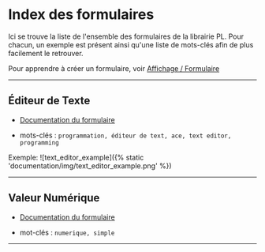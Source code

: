 # Index des formulaires

Ici se trouve la liste de l'ensemble des formulaires de la librairie PL. Pour chacun, un exemple
est présent ainsi qu'une liste de mots-clés afin de plus facilement le retrouver.

Pour apprendre à créer un formulaire, voir [Affichage / Formulaire](../affichage/)

___



## Éditeur de Texte

* [Documentation du formulaire](../text_editor/)

* mots-clés : `programmation, éditeur de text, ace, text editor, programming`

Exemple:
![text_editor_example]({% static 'documentation/img/text_editor_example.png' %})
___

## Valeur Numérique 

* [Documentation du formulaire](../numeric/)

* mot-clés : `numerique, simple`

___




